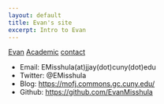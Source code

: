 ```yaml
---
layout: default
title: Evan's site
excerpt: Intro to Evan
---
```


[Evan](index.md)
[Academic](Academic.md)
[contact](contact.md)

-   Email: EMisshula(at)jjay(dot)cuny(dot)edu
-   Twitter: @EMisshula
-   Blog: <https://mofj.commons.gc.cuny.edu/>
-   Github: <https://github.com/EvanMisshula>